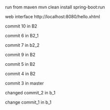  run from maven
mvn clean install spring-boot:run

web interface
http://localhost:8080/hello.xhtml

commit 10 in B2

commit 6 in B2_1

commit 7 in b2_2

commit 9 in B2
 
commit 5 in B2

commit 4 in B2

commit 3 in master 

changed commit_2 in b_1

change commit_1 in b_1
